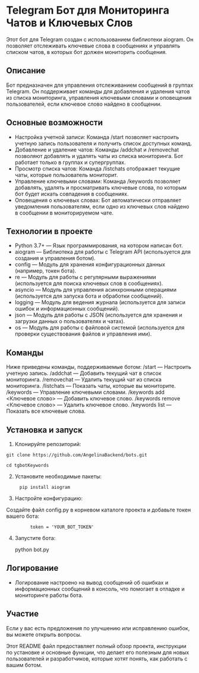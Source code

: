 
# Telegram Бот для Мониторинга Чатов и Ключевых Слов

Этот бот для Telegram создан с использованием библиотеки aiogram. Он позволяет отслеживать ключевые слова в сообщениях и управлять списком чатов, в которых бот должен мониторить сообщения.

## Описание

Бот предназначен для управления отслеживанием сообщений в группах Telegram. Он поддерживает команды для добавления и удаления чатов из списка мониторинга, управления ключевыми словами и оповещения пользователей, если ключевое слово найдено в сообщении.

## Основные возможности

- Настройка учетной записи: Команда /start позволяет настроить учетную запись пользователя и получить список доступных команд.
- Добавление и удаление чатов: Команды /addchat и /removechat позволяют добавлять и удалять чаты из списка мониторинга. Бот работает только в группах и супергруппах.
- Просмотр списка чатов: Команда /listchats отображает текущие чаты, которые пользователь мониторит.
- Управление ключевыми словами: Команда /keywords позволяет добавлять, удалять и просматривать ключевые слова, по которым бот будет искать совпадения в сообщениях.
- Оповещения о ключевых словах: Бот автоматически отправляет уведомления пользователям, если одно из ключевых слов найдено в сообщении в мониторируемом чате.

## Технологии в проекте

- Python 3.7+ — Язык программирования, на котором написан бот.
- aiogram — Библиотека для работы с Telegram API (используется для создания и управления ботом).
- config — Модуль для хранения конфигурационных данных (например, токен бота).
- re — Модуль для работы с регулярными выражениями (используется для поиска ключевых слов в сообщениях).
- asyncio — Модуль для управления асинхронными операциями (используется для запуска бота и обработки сообщений).
- logging — Модуль для ведения журнала (используется для записи ошибок и информационных сообщений).
- json — Модуль для работы с JSON (используется для хранения и загрузки данных о пользователях и чатах).
- os — Модуль для работы с файловой системой (используется для проверки существования файлов и управления ими).

## Команды

Ниже приведены команды, поддерживаемые ботом:
/start — Настроить учетную запись.
/addchat — Добавить текущий чат в список мониторинга.
/removechat — Удалить текущий чат из списка мониторинга.
/listchats — Показать чаты, которые вы мониторите.
/keywords — Управление ключевыми словами.
/keywords add <Ключевое слово> — Добавить ключевое слово.
/keywords remove <Ключевое слово> — Удалить ключевое слово.
/keywords list — Показать все ключевые слова.

## Установка и запуск

1. Клонируйте репозиторий:

  ``` 
git clone https://github.com/AngelinaBackend/bots.git

cd tgbotKeywords
```
   
2. Установите необходимые пакеты:
```
     pip install aiogram
```
   
3. Настройте конфигурацию:

Создайте файл config.py в корневом каталоге проекта и добавьте токен вашего бота:
```
         token = 'YOUR_BOT_TOKEN'
```
4. Запустите бота:

     python bot.py
   
## Логирование

- Логирование настроено на вывод сообщений об ошибках и информационных сообщений в консоль, что помогает в отладке и мониторинге работы бота.

## Участие

Если у вас есть предложения по улучшению или исправлению ошибок, вы можете открыть вопросы.


Этот README файл предоставляет полный обзор проекта, инструкции по установке и основные функции, что делает его полезным для новых пользователей и разработчиков, которые хотят понять, как работать с вашим ботом.

